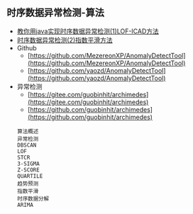 ## 时序数据异常检测-算法
- [教你用java实现时序数据异常检测(1)LOF-ICAD方法](https://www.jianshu.com/p/ec40dd7b6b37)
- [时序数据异常检测(2)指数平滑方法](https://www.jianshu.com/p/a2dbd47b3f1a)
- Github
    - [https://github.com/MezereonXP/AnomalyDetectTool](https://github.com/MezereonXP/AnomalyDetectTool)
    - [https://github.com/yaozd/AnomalyDetectTool](https://github.com/yaozd/AnomalyDetectTool)
- 异常检测
    - [https://gitee.com/guobinhit/archimedes](https://gitee.com/guobinhit/archimedes)
    - [https://github.com/guobinhit/archimedes](https://github.com/guobinhit/archimedes)
    ```
    算法概述
    异常检测
    DBSCAN
    LOF
    STCR
    3-SIGMA
    Z-SCORE
    QUARTILE
    趋势预测
    指数平滑
    时序数据分解
    ARIMA
    ```